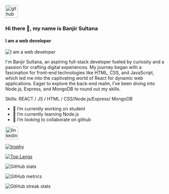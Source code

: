 [<img src='https://cdn.jsdelivr.net/npm/simple-icons@3.0.1/icons/github.svg' alt='github' height='40'>](https://github.com/Banjirsultana90)  

### Hi there 👋, my name is Banjir Sultana
#### I am a web developer
![I am a web developer](https://i.ibb.co/wgq0PxK/banjir-sultana-web-developer.png)

 I'm Banjir Sultana, an aspiring full-stack developer fueled by curiosity and a passion for crafting digital experiences. My journey began with a fascination for front-end technologies like HTML, CSS, and JavaScript, which led me into the captivating world of React for dynamic web applications. Eager to explore the back-end realm, I've been diving into Node.js, Express, and MongoDB to round out my skills.

Skills:   REACT / JS / HTML / CSS/Node.js/Express/ MongoDB

- 🔭 I’m currently working on student 
- 🌱 I’m currently learning Node.js 
- 👯 I’m looking to collaborate on github 


[<img src='https://cdn.jsdelivr.net/npm/simple-icons@3.0.1/icons/linkedin.svg' alt='linkedin' height='40'>](https://www.linkedin.com/in/https://www.linkedin.com/in/banjir-sultana-641679142//)  

[![trophy](https://github-profile-trophy.vercel.app/?username=Banjirsultana90)](https://github.com/ryo-ma/github-profile-trophy)

[![Top Langs](https://github-readme-stats.vercel.app/api/top-langs/?username=Banjirsultana90)](https://github.com/anuraghazra/github-readme-stats)

![GitHub stats](https://github-readme-stats.vercel.app/api?username=Banjirsultana90&show_icons=true)  

![GitHub metrics](https://metrics.lecoq.io/Banjirsultana90)  

![GitHub streak stats](https://streak-stats.demolab.com/?user=Banjirsultana90)  

